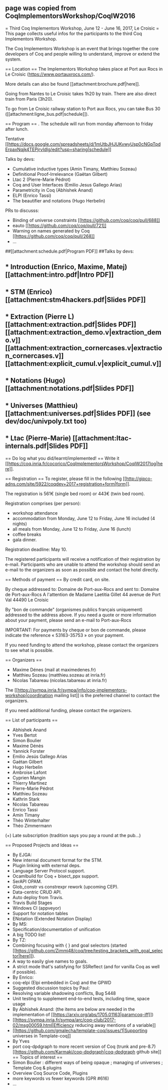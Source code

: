 ## page was copied from CoqImplementorsWorkshop/CoqIW2016
= Third Coq Implementors Workshop, June 12 - June 16, 2017, Le Croisic =
This page collects useful infos for the participants to the third Coq Implementors Workshop.

The Coq Implementors Workshop is an event that brings together the core developers of Coq and people willing to understand, improve or extend the system.

== Location ==
The Implementors Workshop takes place at Port aux Rocs in Le Croisic (https://www.portauxrocs.com/).

More details can also be found [[attachment:brochure.pdf|here]].

Going from Nantes to Le Croisic takes 1h20 by train. There are also direct train from Paris (3h20).

To go from Le Croisic railway station to Port aux Rocs, you can take Bus 30 ([[attachment:ligne_bus.pdf|schedule]]).

== Program ==
 . The schedule will run from monday afternoon to friday after lunch.

Tentative [[https://docs.google.com/spreadsheets/d/1mUtbJHJUKvwyUsp0cNGpTpdErpaxNqjk4TEPjrvIdIg/edit?usp=sharing|schedule]]

Talks by devs:

 * Cumulative inductive types (Amin Timany, Matthieu Sozeau)
 * Definitional Proof-Irrelevance (Gaëtan Gilbert)
 * Ltac 2 (Pierre-Marie Pédrot)
 * Coq and User Interfaces (Emilio Jesus Gallego Arias)
 * Parametricity in Coq (Abhishek Anand)
 * ELPI (Enrico Tassi)
 * The beautifier and notations (Hugo Herbelin)

PRs to discusss:

 * Binding of universe constraints [[https://github.com/coq/coq/pull/688]]
 * eauto [[https://github.com/coq/coq/pull/721]]
 * Warning on names generated by Coq [[https://github.com/coq/coq/pull/268]]
 * ...

##[[attachment:schedule.pdf|Program PDF]]
##Talks by devs:
## * Introduction (Enrico, Maxime, Matej) [[attachment:intro.pdf|Intro PDF]]
## * STM (Enrico) [[attachment:stm4hackers.pdf|Slides PDF]]
## * Extraction (Pierre L) [[attachment:extraction.pdf|Slides PDF]] [[attachment:extraction_demo.v|extraction_demo.v]] [[attachment:extraction_cornercases.v|extraction_cornercases.v]] [[attachment:explicit_cumul.v|explicit_cumul.v]]
## * Notations (Hugo) [[attachment:notations.pdf|Slides PDF]]
## * Universes (Matthieu) [[attachment:universes.pdf|Slides PDF]] (see dev/doc/univpoly.txt too)
## * Ltac (Pierre-Marie) [[attachment:ltac-internals.pdf|Slides PDF]]
== Do log what you did/learnt/implemented! ==
Write it [[https://coq.inria.fr/cocorico/CoqImplementorsWorkshop/CoqIW2017log|here]].

== Registration ==
To register, please fill in the following [[http://gipco-adns.com/site/5922/coqdev+2017+registration+form|form]].

The registration is 561€ (single bed room) or 443€ (twin bed room).

Registration comprises (per person):

 * workshop attendance
 * accommodation from Monday, June 12 to Friday, June 16 included (4 nights)
 * all meals from Monday, June 12 to Friday, June 16 (lunch)
 * coffee breaks
 * gala dinner.

Registration deadline: May 10.

The registered participants will receive a notification of their registration by e-mail. Participants who are unable to attend the workshop should send an e-mail to the organizers as soon as possible and contact the hotel directly.

== Methods of payment ==
By credit card, on site.

By cheque addressed  to: Domaine de Port-aux-Rocs and sent to: Domaine de Port-aux-Rocs A l'attention de Madame Laetitia Gillet 44 avenue de Port Val 44490 Le Croisic

By "bon de commande" (organismes publics français uniquement) addressed to the address above. If you need a quote or more information about your payment, please send an e-mail to Port-aux-Rocs

IMPORTANT: For payments by cheque or bon de commande, please indicate the reference « 53163-35753 » on your payment.

If you need funding to attend the workshop, please contact the organizers to see what is possible.

== Organizers ==
 * Maxime Dénes (mail at maximedenes.fr)
 * Matthieu Sozeau (matthieu.sozeau at inria.fr)
 * Nicolas Tabareau (nicolas.tabareau at inria.fr)

The [[https://sympa.inria.fr/sympa/info/coq-implementors-workshop|coordination mailing list]] is the preferred channel to contact the organizers.

If you need additional funding, please contact the organizers.

== List of participants ==
 * Abhishek Anand
 * Yves Bertot
 * Simon Boulier
 * Maxime Dénès
 * Yannick Forster
 * Emilio Jesús Gallego Arias
 * Gaëtan Gilbert
 * Hugo Herbelin
 * Ambroise Lafont
 * Cyprien Mangin
 * Thierry Martinez
 * Pierre-Marie Pédrot
 * Matthieu Sozeau
 * Kathrin Stark
 * Nicolas Tabareau
 * Enrico Tassi
 * Amin Timany
 * Théo Winterhalter
 * Théo Zimmermann

(+) Late subscription (tradition says you pay a round at the pub...)

== Proposed Projects and Ideas ==
 * By EJGA:
  * New internal document format for the STM.
  * Plugin linking with external deps.
  * Language Server Protocol support.
  * Ocamlbuild for Coq + bisect_ppx support.
  * SerAPI OPAM.
  * Glob_constr vs constrexpr rework (upcoming CEP).
  * Data-centric CRUD API.
  * Auto deploy from Travis.
  * Travis Build Stages
  * Windows CI (appveyor)
  * Support for notation tables
  * ENotation (Extended Notation Display)
 * By MS:
  * Specification/documentation of unification
  * A big TODO list!
 * By TZ:
  * Combining focusing with { } and goal selectors (started [[https://github.com/Zimmi48/coq/tree/testing_brackets_with_goal_selector|here]]).
  * A way to easily give names to goals.
  * A strict mode that's satisfying for SSReflect (and for vanilla Coq as well if possible).
 * By Enrico:
  * coq-elpi (Elpi embedded in Coq) and the GPWD
 * Suggested discussion topics by Paul:
  * Resolving variable shadowing conflicts, Bug 5448
  * Unit testing to supplement end-to-end tests, including time, space usage
 * By Abhishek Anand: (the items are below are needed in the implementation of [[https://arxiv.org/abs/1705.01163|paramcoq-iff]])
  * [[https://sympa.inria.fr/sympa/arc/coq-club/2017-02/msg00059.html|Efficiency reducing away mentions of a variable]]
  * [[https://github.com/gmalecha/template-coq/issues/1|Supporting universes in Template-coq]]
 * By Yves
  * port coq-dpdgraph to more recent version of Coq (trunk and pre-8.7)
    [[https://github.com/Karmaki/coq-dpdgraph|coq-dpdgraph github site]]
== Topics of interest ==
 * Simon Boulier : different ways of being opaque ; managing of universes ; Template Coq & plugins
 * Overview Coq Source Code, Plugins
 * more keywords vs fewer keywords (GPR #616)
 * ...
